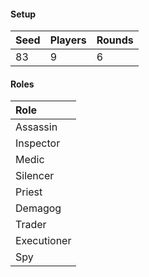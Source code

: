 #### Setup
| Seed | Players | Rounds  |
| :----| :-------| :------ |
| 83   | 9       | 6       |

#### Roles
| Role         |
| :----------- |
| Assassin     |
| Inspector    |
| Medic        |
| Silencer     |
| Priest       |
| Demagog      |
| Trader       |
| Executioner  |
| Spy          |
